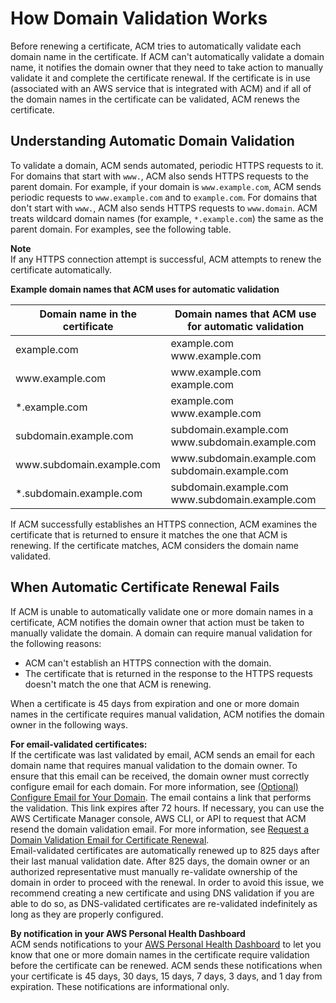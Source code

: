 # How Domain Validation Works<a name="how-domain-validation-works"></a>

Before renewing a certificate, ACM tries to automatically validate each domain name in the certificate\. If ACM can't automatically validate a domain name, it notifies the domain owner that they need to take action to manually validate it and complete the certificate renewal\. If the certificate is in use \(associated with an AWS service that is integrated with ACM\) and if all of the domain names in the certificate can be validated, ACM renews the certificate\. 

## Understanding Automatic Domain Validation<a name="how-automatic-domain-validation-works"></a>

To validate a domain, ACM sends automated, periodic HTTPS requests to it\. For domains that start with `www.`, ACM also sends HTTPS requests to the parent domain\. For example, if your domain is `www.example.com`, ACM sends periodic requests to `www.example.com` and to `example.com`\. For domains that don't start with `www.`, ACM also sends HTTPS requests to `www.domain`\. ACM treats wildcard domain names \(for example, `*.example.com`\) the same as the parent domain\. For examples, see the following table\. 

**Note**  
If any HTTPS connection attempt is successful, ACM attempts to renew the certificate automatically\.


**Example domain names that ACM uses for automatic validation**  

|  Domain name in the certificate  |  Domain names that ACM use for automatic validation  | 
| --- | --- | 
|  example\.com  |  example\.com www\.example\.com  | 
|  www\.example\.com  |  www\.example\.com example\.com  | 
|  \*\.example\.com  |  example\.com www\.example\.com  | 
|  subdomain\.example\.com  |  subdomain\.example\.com www\.subdomain\.example\.com  | 
|  www\.subdomain\.example\.com  |  www\.subdomain\.example\.com subdomain\.example\.com  | 
|  \*\.subdomain\.example\.com  |  subdomain\.example\.com www\.subdomain\.example\.com  | 

If ACM successfully establishes an HTTPS connection, ACM examines the certificate that is returned to ensure it matches the one that ACM is renewing\. If the certificate matches, ACM considers the domain name validated\. 

## When Automatic Certificate Renewal Fails<a name="how-manual-domain-validation-works"></a>

If ACM is unable to automatically validate one or more domain names in a certificate, ACM notifies the domain owner that action must be taken to manually validate the domain\. A domain can require manual validation for the following reasons: 
+ ACM can't establish an HTTPS connection with the domain\.
+ The certificate that is returned in the response to the HTTPS requests doesn't match the one that ACM is renewing\.

When a certificate is 45 days from expiration and one or more domain names in the certificate requires manual validation, ACM notifies the domain owner in the following ways\. 

**For email\-validated certificates:**  
If the certificate was last validated by email, ACM sends an email for each domain name that requires manual validation to the domain owner\. To ensure that this email can be received, the domain owner must correctly configure email for each domain\. For more information, see [\(Optional\) Configure Email for Your Domain](setup-email.md)\. The email contains a link that performs the validation\. This link expires after 72 hours\. If necessary, you can use the AWS Certificate Manager console, AWS CLI, or API to request that ACM resend the domain validation email\. For more information, see [Request a Domain Validation Email for Certificate Renewal](request-domain-validation-email-for-renewal.md)\.   
Email\-validated certificates are automatically renewed up to 825 days after their last manual validation date\. After 825 days, the domain owner or an authorized representative must manually re\-validate ownership of the domain in order to proceed with the renewal\. In order to avoid this issue, we recommend creating a new certificate and using DNS validation if you are able to do so, as DNS\-validated certificates are re\-validated indefinitely as long as they are properly configured\.

**By notification in your AWS Personal Health Dashboard**  
ACM sends notifications to your [AWS Personal Health Dashboard](https://phd.aws.amazon.com/phd/home#/dashboard/scheduled-changes) to let you know that one or more domain names in the certificate require validation before the certificate can be renewed\. ACM sends these notifications when your certificate is 45 days, 30 days, 15 days, 7 days, 3 days, and 1 day from expiration\. These notifications are informational only\.